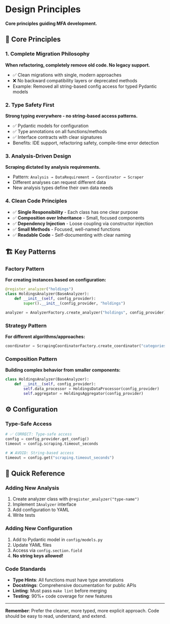 # Design Principles

**Core principles guiding MFA development.**

## 🎯 Core Principles

### 1. Complete Migration Philosophy
**When refactoring, completely remove old code. No legacy support.**

- ✅ Clean migrations with single, modern approaches
- ❌ No backward compatibility layers or deprecated methods
- Example: Removed all string-based config access for typed Pydantic models

### 2. Type Safety First
**Strong typing everywhere - no string-based access patterns.**

- ✅ Pydantic models for configuration
- ✅ Type annotations on all functions/methods
- ✅ Interface contracts with clear signatures
- Benefits: IDE support, refactoring safety, compile-time error detection

### 3. Analysis-Driven Design
**Scraping dictated by analysis requirements.**

- Pattern: `Analysis → DataRequirement → Coordinator → Scraper`
- Different analyses can request different data
- New analysis types define their own data needs

### 4. Clean Code Principles
- ✅ **Single Responsibility** - Each class has one clear purpose
- ✅ **Composition over Inheritance** - Small, focused components
- ✅ **Dependency Injection** - Loose coupling via constructor injection
- ✅ **Small Methods** - Focused, well-named functions
- ✅ **Readable Code** - Self-documenting with clear naming

## 🏗️ Key Patterns

### Factory Pattern
**For creating instances based on configuration:**
```python
@register_analyzer("holdings")
class HoldingsAnalyzer(BaseAnalyzer):
    def __init__(self, config_provider):
        super().__init__(config_provider, "holdings")

analyzer = AnalyzerFactory.create_analyzer("holdings", config_provider)
```

### Strategy Pattern
**For different algorithms/approaches:**
```python
coordinator = ScrapingCoordinatorFactory.create_coordinator("categories", config_provider)
```

### Composition Pattern
**Building complex behavior from smaller components:**
```python
class HoldingsAnalyzer(BaseAnalyzer):
    def __init__(self, config_provider):
        self.data_processor = HoldingsDataProcessor(config_provider)
        self.aggregator = HoldingsAggregator(config_provider)
```

## ⚙️ Configuration

### Type-Safe Access
```python
# ✅ CORRECT: Type-safe access
config = config_provider.get_config()
timeout = config.scraping.timeout_seconds

# ❌ AVOID: String-based access
timeout = config.get("scraping.timeout_seconds")
```

## 🚀 Quick Reference

### Adding New Analysis
1. Create analyzer class with `@register_analyzer("type-name")`
2. Implement `IAnalyzer` interface
3. Add configuration to YAML
4. Write tests

### Adding New Configuration
1. Add to Pydantic model in `config/models.py`
2. Update YAML files
3. Access via `config.section.field`
4. **No string keys allowed!**

### Code Standards
- **Type Hints**: All functions must have type annotations
- **Docstrings**: Comprehensive documentation for public APIs
- **Linting**: Must pass `make lint` before merging
- **Testing**: 90%+ code coverage for new features

---

**Remember**: Prefer the cleaner, more typed, more explicit approach. Code should be easy to read, understand, and extend.